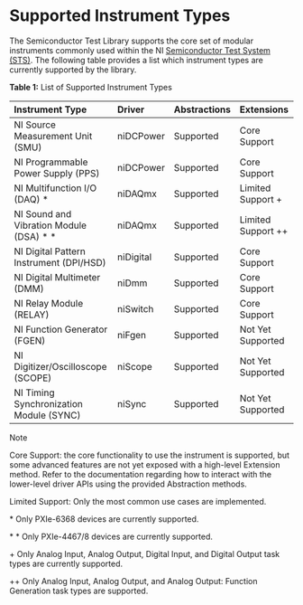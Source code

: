 # Supported Instrument Types

The Semiconductor Test Library supports the core set of modular instruments commonly used within the NI [Semiconductor Test System (STS)](https://www.ni.com/sts). The following table provides a list which instrument types are currently supported by the library.

**Table 1:** List of Supported Instrument Types

| Instrument Type                           | Driver    | Abstractions | Extensions           |
| :--------------------------------------   | :-------- | :----------- | :------------------- |
| NI Source Measurement Unit (SMU)          | niDCPower | Supported    | Core Support         |
| NI Programmable Power Supply (PPS)        | niDCPower | Supported    | Core Support         |
| NI Multifunction I/O (DAQ) \*             | niDAQmx   | Supported    | Limited Support \+   |
| NI Sound and Vibration Module (DSA) \* \* | niDAQmx   | Supported    | Limited Support \+\+ |
| NI Digital Pattern Instrument (DPI/HSD)   | niDigital | Supported    | Core Support         |
| NI Digital Multimeter (DMM)               | niDmm     | Supported    | Core Support         |
| NI Relay Module (RELAY)                   | niSwitch  | Supported    | Core Support         |
| NI Function Generator (FGEN)              | niFgen    | Supported    | Not Yet Supported    |
| NI Digitizer/Oscilloscope (SCOPE)         | niScope   | Supported    | Not Yet Supported    |
| NI Timing Synchronization Module (SYNC)   | niSync    | Supported    | Not Yet Supported    |

> [!NOTE]
> Core Support: the core functionality to use the instrument is supported, but some advanced features are not yet exposed with a high-level Extension method. Refer to the documentation regarding how to interact with the lower-level driver APIs using the provided Abstraction methods.
>
> Limited Support: Only the most common use cases are implemented.
>
> \* Only PXIe-6368 devices are currently supported.
>
> \* \* Only PXIe-4467/8 devices are currently supported.
>
> \+ Only Analog Input, Analog Output, Digital Input, and Digital Output task types are currently supported.
>
> \+\+ Only Analog Input, Analog Output, and Analog Output: Function Generation task types are supported.

